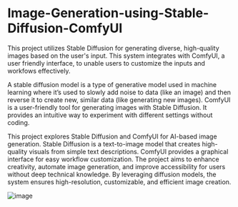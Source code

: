 # Image-Generation-using-Stable-Diffusion-ComfyUI
This project utilizes Stable Diffusion for generating diverse, high-quality images based on the user's input. This system integrates with ComfyUI, a user friendly interface, to unable users to customize the inputs and workfows effectively.

A stable diffusion model is a type of generative model used in machine learning where it’s used to slowly add noise to data (like an image) and then reverse it to create new, similar data (like generating new images).
ComfyUI is a user-friendly tool for generating images with Stable Diffusion. It provides an intuitive way to experiment with different settings without coding.

This project explores Stable Diffusion and ComfyUI for AI-based image generation. Stable Diffusion is a text-to-image model that creates high-quality visuals from simple text descriptions. ComfyUI provides a graphical interface for easy workflow customization. The project aims to enhance creativity, automate image generation, and improve accessibility for users without deep technical knowledge. By leveraging diffusion models, the system ensures high-resolution, customizable, and efficient image creation.



![image](https://github.com/user-attachments/assets/712ed6c8-d051-4242-bfcb-c34a43d95e0c)

